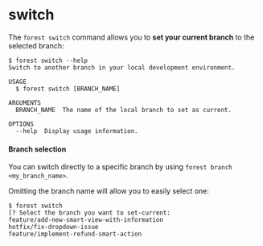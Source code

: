 # switch

The `forest switch` command allows you to **set your current branch** to the selected branch:

```
$ forest switch --help
Switch to another branch in your local development environment.

USAGE
  $ forest switch [BRANCH_NAME]

ARGUMENTS
  BRANCH_NAME  The name of the local branch to set as current.

OPTIONS
  --help  Display usage information.
```

#### Branch selection

You can switch directly to a specific branch by using `forest branch <my_branch_name>`.

Omitting the branch name will allow you to easily select one:

```
$ forest switch
[? Select the branch you want to set-current:
feature/add-new-smart-view-with-information
hotfix/fix-dropdown-issue
feature/implement-refund-smart-action
```
